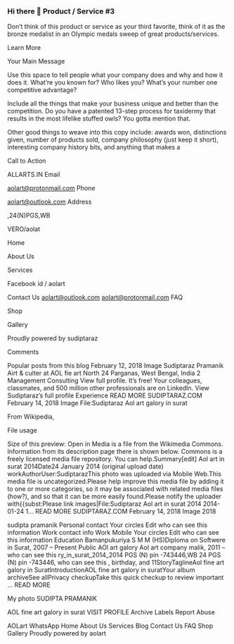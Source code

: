 ### Hi there 👋 Product / Service #3

Don’t think of this product or service as your third favorite, think of it as the bronze medalist in an Olympic medals sweep of great products/services.

Learn More

Your Main Message

Use this space to tell people what your company does and why and how it does it. What’re you known for? Who likes you? What’s your number one competitive advantage?

Include all the things that make your business unique and better than the competition. Do you have a patented 13-step process for taxidermy that results in the most lifelike stuffed owls? You gotta mention that.

Other good things to weave into this copy include: awards won, distinctions given, number of products sold, company philosophy (just keep it short), interesting company history bits, and anything that makes a

Call to Action

ALLARTS.IN
Email

aolart@protonmail.com
Phone

aolart@outlook.com
Address

,24(N)PGS,WB

VERO/aolat

Home

About Us

Services

Facebook id / aolart

Contact Us aolart@outlook.com
aolart@protonmail.com
FAQ

Shop

Gallery

Proudly powered by sudiptaraz

Comments

Popular posts from this blog
February 12, 2018
Image
Sudiptaraz Pramanik Airt & culter at AOL fie art North 24 Parganas, West Bengal, India 2 Management Consulting View full profile. It’s free! Your colleagues, classmates, and 500 million other professionals are on LinkedIn. View Sudiptaraz’s full profile Experience
READ MORE
SUDIPTARAZ.COM
February 14, 2018
Image
File:Sudiptaraz Aol art galory in surat

From Wikipedia,

File usage

Size of this preview: Open in Media is a file from the Wikimedia Commons. Information from its description page there is shown below.
Commons is a freely licensed media file repository. You can help.Summary[edit] Aol art in surat 2014Date24 January 2014 (original upload date) workAuthorUser:SudiptarazThis photo was uploaded via Mobile Web.This media file is uncategorized.Please help improve this media file by adding it to one or more categories, so it may be associated with related media files (how?), and so that it can be more easily found.Please notify the uploader with{{subst:Please link images|File:Sudiptaraz Aol art in surat 2014 2014-01-24 1…
READ MORE
SUDIPTARAZ.COM
February 14, 2018
Image
2018

sudipta pramanik Personal contact Your circles Edit who can see this information Work contact info Work Mobile Your circles Edit who can see this information Education Bamanpukuriya S M M (HS)Diploma on Softwere in Surat, 2007 – Present Public AOl art galory Aol art company malik, 2011 – who can see this ry_in_surat_2014_2014 PGS (N) pin -743446,WB 24 PGS (N) pin -743446, who can see this , birthday, and 11StoryTaglineAol fine art galory in SuratIntroductionAOL fine art galory in suratYour album archiveSee allPrivacy checkupTake this quick checkup to review important …
READ MORE

My photo
SUDIPTA PRAMANIK

AOL fine art galory in surat
VISIT PROFILE
Archive
Labels
Report Abuse

AOLart
WhatsApp
Home About Us Services Blog Contact Us FAQ Shop Gallery
Proudly powered by aolart

<!--
**Rikraz/rikraz** is a ✨ _special_ ✨ repository because its `README.md` (this file) appears on your GitHub profile.

Here are some ideas to get you started:

- 🔭 I’m currently working on ...
- 🌱 I’m currently learning ...
- 👯 I’m looking to collaborate on ...
- 🤔 I’m looking for help with ...
- 💬 Ask me about ...
- 📫 How to reach me: ...
- 😄 Pronouns: ...
- ⚡ Fun fact: ...
-->
